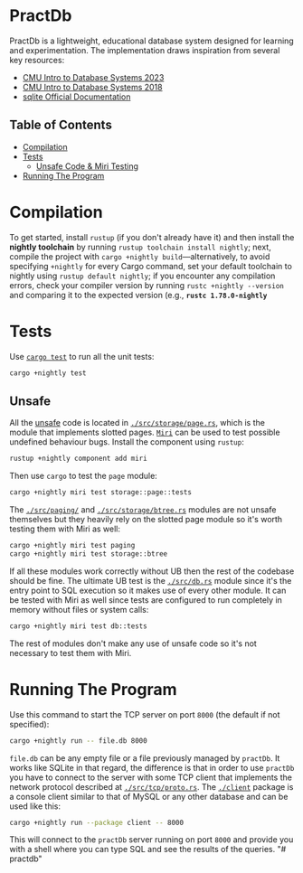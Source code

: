 
# PractDb

PractDb is a lightweight, educational database system designed for learning and experimentation. The implementation draws inspiration from several key resources:

- [CMU Intro to Database Systems 2023](https://www.youtube.com/playlist?list=PLSE8ODhjZXjbj8BMuIrRcacnQh20hmY9g)
- [CMU Intro to Database Systems 2018](https://www.youtube.com/playlist?list=PLSE8ODhjZXja3hgmuwhf89qboV1kOxMx7)
- [sqlite Official Documentation](https://sqlite.org/)


## Table of Contents

- [Compilation](#compilation)
- [Tests](#tests)
  - [Unsafe Code & Miri Testing](#unsafe-code--miri-testing)
- [Running The Program](#running-the-program)

# Compilation

To get started, install `rustup` (if you don't already have it) and then install the **nightly toolchain** by running `rustup toolchain install nightly`; next, compile the project with `cargo +nightly build`—alternatively, to avoid specifying `+nightly` for every Cargo command, set your default toolchain to nightly using `rustup default nightly`; if you encounter any compilation errors, check your compiler version by running `rustc +nightly --version` and comparing it to the expected version (e.g., **`rustc 1.78.0-nightly`**

# Tests

Use [`cargo test`](https://doc.rust-lang.org/cargo/commands/cargo-test.html) to
run all the unit tests:

```bash
cargo +nightly test
```

## Unsafe

All the [unsafe](https://doc.rust-lang.org/book/ch19-01-unsafe-rust.html) code
is located in [`./src/storage/page.rs`](./src/paging/page.rs), which is the
module that implements slotted pages. [`Miri`](https://github.com/rust-lang/miri)
can be used to test possible undefined behaviour bugs. Install the component
using `rustup`:

```bash
rustup +nightly component add miri
```

Then use `cargo` to test the `page` module:

```bash
cargo +nightly miri test storage::page::tests
```

The [`./src/paging/`](./src/paging/) and
[`./src/storage/btree.rs`](./src/storage/btree.rs) modules are not unsafe
themselves but they heavily rely on the slotted page module so it's worth
testing them with Miri as well:

```bash
cargo +nightly miri test paging
cargo +nightly miri test storage::btree
```

If all these modules work correctly without UB then the rest of the codebase
should be fine. The ultimate UB test is the [`./src/db.rs`](./src/db.rs) module
since it's the entry point to SQL execution so it makes use of every other
module. It can be tested with Miri as well since tests are configured to run
completely in memory without files or system calls:

```bash
cargo +nightly miri test db::tests
```

The rest of modules don't make any use of unsafe code so it's not necessary to
test them with Miri.

# Running The Program

Use this command to start the TCP server on port `8000` (the default if not
specified):

```bash
cargo +nightly run -- file.db 8000
```

`file.db` can be any empty file or a file previously
managed by `practDb`. It works like SQLite in that regard, the difference is that
in order to use `practDb` you have to connect to the server with some TCP client
that implements the network protocol described at
[`./src/tcp/proto.rs`](./src/tcp/proto.rs). The [`./client`](`./client`) package
is a console client similar to that of MySQL or any other database and can be
used like this:

```bash
cargo +nightly run --package client -- 8000
```

This will connect to the `practDb` server running on port `8000` and provide you with
a shell where you can type SQL and see the results of the queries.
"# practdb" 
